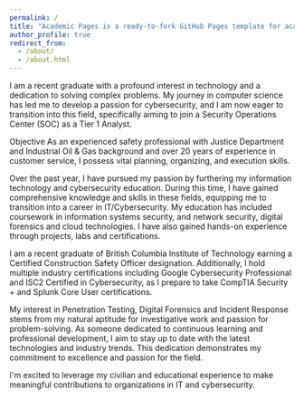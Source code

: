 ```yaml
---
permalink: /
title: "Academic Pages is a ready-to-fork GitHub Pages template for academic personal websites"
author_profile: true
redirect_from: 
  - /about/
  - /about.html
---
```


I am a recent graduate with a profound interest in technology and a dedication to solving complex problems. My journey in computer science has led me to develop a passion for cybersecurity, and I am now eager to transition into this field, specifically aiming to join a Security Operations Center (SOC) as a Tier 1 Analyst.

Objective
As an experienced safety professional with Justice Department and Industrial Oil & Gas background and over 20 years of experience in customer service, I possess vital planning, organizing, and execution skills.

Over the past year, I have pursued my passion by furthering my information technology and cybersecurity education. During this time, I have gained comprehensive knowledge and skills in these fields, equipping me to transition into a career in IT/Cybersecurity. My education has included coursework in information systems security, and network security, digital forensics and cloud technologies. I have also gained hands-on experience through projects, labs and certifications.

I am a recent graduate of British Columbia Institute of Technology earning a Certified Construction Safety Officer designation. Additionally, I hold multiple industry certifications including Google Cybersecurity Professional and ISC2 Certified in Cybersecurity, as I prepare to take CompTIA Security + and Splunk Core User certifications.

My interest in Penetration Testing, Digital Forensics and Incident Response stems from my natural aptitude for investigative work and passion for problem-solving. As someone dedicated to continuous learning and professional development, I aim to stay up to date with the latest technologies and industry trends. This dedication demonstrates my commitment to excellence and passion for the field.

I'm excited to leverage my civilian and educational experience to make meaningful contributions to organizations in IT and cybersecurity.
